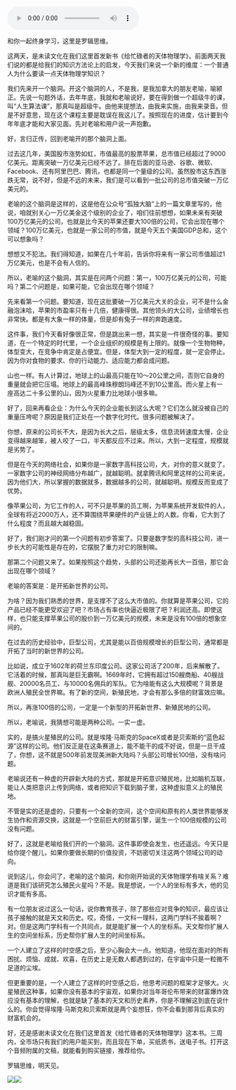 <audio src="http://igetoss.cdn.igetget.com/mp3/201807/23/201807231624090281407042.mp3" controls="controls">您的浏览器不支持 audio 标签。</audio><p>和你一起终身学习，这里是罗辑思维。</p><p>这两天，是未读文化在我们这里首发新书《给忙碌者的天体物理学》。前面两天我们说的都是给我们的知识方法论上的启发，今天我们来说一个新的维度：一个普通人为什么要读一点天体物理学知识？</p><p>我们先来开一个脑洞。开这个脑洞的人，不是我，是我加拿大的朋友老喻，喻颍正。先说一句题外话，去年年底，我就和老喻说好，要在得到做一个超级牛的课，叫“人生算法课”，那真叫是超级牛。由他来提想法，由我来实施，由我来录音。但是不好意思，现在这个课程主要是耽误在我这儿了。按照现在的进度，估计要到今年年底才能和大家见面。先对老喻和用户说一声抱歉。</p><p>好，言归正传，回到老喻开的那个脑洞上面。</p><p>过去这几年，美国股市涨势如虹，市值最高的股票苹果，总市值已经超过了9000亿美元。距离突破一万亿美元已经不远了。排在后面的亚马逊、谷歌、微软、Facebook、还有阿里巴巴、腾讯，也都是同一个量级的公司。虽然股市这东西涨跌无常，说不好，但是不远的未来，我们是可以看到一批公司的总市值突破一万亿美元的。</p><p>老喻的这个脑洞是这样的，这是他在公众号“孤独大脑”上的一篇文章里写的，他说，咱就别关心一万亿美金这个级别的企业了，咱们往前想想，如果未来有突破100万亿美元的公司，也就是比今天的苹果还要大100倍的公司，它会出现在哪个领域？100万亿美元，也就是一家公司的市值，就是今天五个美国GDP总和，这个可以想象吗？</p><p>想想又不犯法。我们得知道，如果在几十年前，告诉你将来有一家公司市值超过1万亿美元，也是不会有人信的。</p><p>所以，老喻的这个脑洞，其实是在问两个问题：第一，100万亿美元的公司，可能吗？第二个问题是，如果可能，它会出现在哪个领域？</p><p>先来看第一个问题。要知道，现在这批要破一万亿美元大关的企业，可不是什么金融泡沫哈，苹果的市盈率只有十几倍，健康得很。其他领头的大公司，业绩增长也非常快。都是有大象一样的体量，但是却有兔子一样的奔跑速度。</p><p>这件事，我们今天看好像很正常，但是跳出来一想，其实是一件很奇怪的事。要知道，在一个特定的时代里，一个企业组织的规模是有上限的。就像一个生物物种，体型变大，在竞争中肯定是占便宜。但是，体型大到一定的程度，就一定会停止。因为你对食物的要求、你的行动能力、适应能力都会成问题。</p><p>山也一样。有人计算过，地球上的山最高只能在10～20公里之间，否则它自身的重量就会把它压塌。地球上的最高峰珠穆朗玛峰还不到10公里高。而火星上有一座高达二十多公里的山，因为火星重力比地球小很多嘛。</p><p>好了，回来再看企业：为什么今天的企业能长到这么大呢？它们怎么就没被自己的重量压垮呢？原因是我们正处在一个数字化时代。很多问题被解决了。</p><p>你想，原来的公司长不大，是因为长大之后，层级太多，信息流转速度太慢，企业变得越来越笨，被人咬了一口，半天都反应不过来。所以，大到一定程度，规模就是劣势了。</p><p>但是在今天的网络社会，如果你是一家数字高科技公司，大，对你的意义就变了。一家数字公司的神经网络分布越广，就越聪明。就拿腾讯和阿里这样的公司来说，因为他们大，所以掌握的数据就多，数据越多的公司，就越聪明。规模反而变成了优势。</p><p>像苹果公司，为它工作的人，可不只是苹果的员工啊，为苹果系统开发软件的人，全球有将近2000万人，还不算围绕苹果硬件的产业链上的人数。你看，它大到了什么程度？而且越大越稳固。</p><p>好了，我们刚才问的第一个问题有初步答案了。只要是数字型的高科技公司，进一步长大的可能性是存在的，它摆脱了重力对它的限制嘛。</p><p>那第二个问题又来了。如果按照这个趋势，头部的公司还能再长大一百倍，那它会出现在哪个领域？</p><p>老喻的答案是：是开拓新世界的公司。</p><p>为啥？因为我们熟悉的世界，是支撑不了这么大市值的。你就算是苹果公司，它的产品已经不能更受欢迎了吧？市场占有率也快逼近极限了吧？利润还高。即使这样，也只能支撑苹果公司的股价到一万亿美元的规模，未来是没有100倍的想象空间的。</p><p>在过去的历史经验中，巨型公司，尤其是能以百倍规模增长的巨型公司，通常都是开拓了当时的新世界的公司。</p><p>比如说，成立于1602年的荷兰东印度公司。这家公司活了200年，后来解散了。它活着的时候，那真叫是巨无霸啊。1669年时，它拥有超过150艘商船、40艘战舰、20000名员工、与10000名佣兵的军队。它为啥能有这么大规模呢？背景是欧洲人殖民全世界嘛。有了新的空间，新殖民地，才会有那么多倍的财富效应嘛。</p><p>所以，再涨100倍的公司，一定是一个新型的开拓新世界、新殖民地的公司。</p><p>所以，老喻说，我猜想可能是两种公司。一实一虚。</p><p>实的，是搞火星殖民的公司。就是埃隆·马斯克的SpaceX或者是贝索斯的“蓝色起源”这样的公司。他们反正是在这条赛道上，能不能干的成不好说，但是一旦干成了，你想，这不就是500年前发现美洲新大陆吗？头部公司增长100倍，没有啥问题。</p><p>老喻说还有一种虚的开辟新大陆的方式，那就是开拓意识殖民地，比如脑机互联，能让人类把意识上传到网络，或者把知识下载到脑子里，这种虚拟意义上的殖民地。</p><p>不管是实的还是虚的，只要有一个全新的空间，这个空间和原有的人类世界能够发生协作和资源交换，这就是一个空前巨大的财富引擎，诞生一个100倍规模的公司没有问题。</p><p>好了，这就是老喻给我们开的一个脑洞。这件事即使会发生，也还遥远。今天只是给你提个醒儿，如果你要做长期的价值投资，不妨密切关注这两个领域公司的动向。</p><p>说到这儿，你会问了，老喻的这个脑洞，和你刚开始说的天体物理学有啥关系？难道是我们该研究怎么殖民火星吗？不是。我是想说，一个人的坐标有多大，他的见识才能有多高。</p><p>有一位朋友说过这么一句话，说你教育孩子，除了那些应对竞争的知识，最应该让孩子接触的就是天文和历史。哎，奇怪，一文科一理科，这两门学科不挨着啊？对。但是这两门学科有一个共同点，就是能扩展一个人的坐标系。天文帮你扩展人生的空间坐标系，历史帮你扩展人生的时间坐标系。</p><p>一个人建立了这样的时空感之后，至少心胸会大一点。他知道，他现在面对的所有困扰、烦恼、成就、欢喜，在历史上是无数人都遇到过的，在宇宙中只是一粒微不足道的尘埃。</p><p>但更重要的是，一个人建立了这样的时空感之后，他思考问题的框架才足够大。火星殖民这种事，如果你没有基本的宇宙观，如果你对当年哥伦布带来的财富爆炸效应没有基本的理解，也就是缺了基本的天文和历史素养，你是不理解这到底在说什么的。你会觉得埃隆·马斯克和贝索斯就是两个妄想狂，你不会看到那背后真实的财富机会的。</p><p>好，还是感谢未读文化在我们这里首发《给忙碌者的天体物理学》这本书。三周内，全市场只有我们的用户能买到，而且现在下单，买纸质书，送电子书。打开这个音频附属的文稿，就能看到购买链接，推荐给你。</p><p>罗辑思维，明天见。</p><img src="https://piccdn.igetget.com/img/201806/20/201806201147584981278872.jpg" /><img src="https://piccdn.igetget.com/img/201806/20/201806201148035364441836.jpg" />
